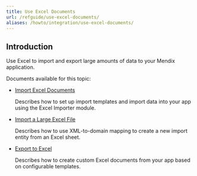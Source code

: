 ```yaml
---
title: Use Excel Documents
url: /refguide/use-excel-documents/
aliases: /howto/integration/use-excel-documents/
---
```


## Introduction 

Use Excel to import and export large amounts of data to your Mendix application.  

Documents available for this topic:

* [Import Excel Documents](/refguide/importing-excel-documents/)

    Describes how to set up import templates and import data into your app using the Excel Importer module.

* [Import a Large Excel File](/refguide/import-a-large-excel-file/)

    Describes how to use XML-to-domain mapping to create a new import entity from an Excel sheet.

* [Export to Excel](/refguide/using-the-excel-exporter/)

    Describes how to create custom Excel documents from your app based on configurable templates.
